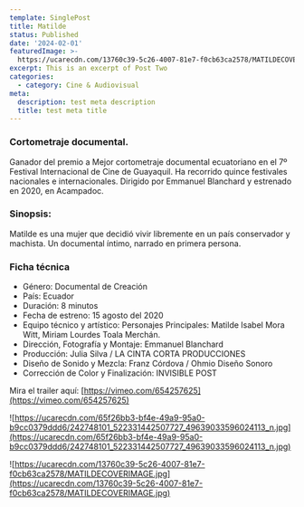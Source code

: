```yaml
---
template: SinglePost
title: Matilde
status: Published
date: '2024-02-01'
featuredImage: >-
  https://ucarecdn.com/13760c39-5c26-4007-81e7-f0cb63ca2578/MATILDECOVERIMAGE.jpg
excerpt: This is an excerpt of Post Two
categories:
  - category: Cine & Audiovisual
meta:
  description: test meta description
  title: test meta title
---
```


### Cortometraje documental.

Ganador del premio a Mejor cortometraje documental ecuatoriano en el 7º Festival Internacional de Cine de Guayaquil. Ha recorrido quince festivales nacionales e internacionales. Dirigido por Emmanuel Blanchard y estrenado en 2020, en Acampadoc.

### Sinopsis:

Matilde es una mujer que decidió vivir libremente en un país conservador y machista. Un documental íntimo, narrado en primera persona.

### Ficha técnica

- Género: Documental de Creación
- País: Ecuador
- Duración: 8 minutos
- Fecha de estreno: 15 agosto del 2020
- Equipo técnico y artístico:
  Personajes Principales: Matilde Isabel Mora Witt, Miriam Lourdes Toala Merchán.
- Dirección, Fotografía y Montaje: Emmanuel Blanchard
- Producción: Julia Silva / LA CINTA CORTA PRODUCCIONES
- Diseño de Sonido y Mezcla: Franz Córdova / Ohmio Diseño Sonoro
- Corrección de Color y Finalización: INVISIBLE POST

Mira el trailer aquí:
[https://vimeo.com/654257625](https://vimeo.com/654257625)

![https://ucarecdn.com/65f26bb3-bf4e-49a9-95a0-b9cc0379ddd6/242748101_522331442507727_49639033596024113_n.jpg](https://ucarecdn.com/65f26bb3-bf4e-49a9-95a0-b9cc0379ddd6/242748101_522331442507727_49639033596024113_n.jpg)

![https://ucarecdn.com/13760c39-5c26-4007-81e7-f0cb63ca2578/MATILDECOVERIMAGE.jpg](https://ucarecdn.com/13760c39-5c26-4007-81e7-f0cb63ca2578/MATILDECOVERIMAGE.jpg)
